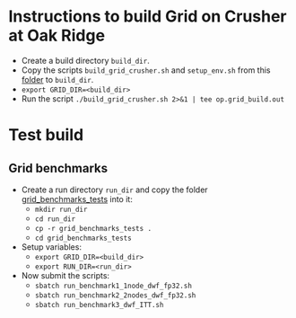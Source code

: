 # Instructions to build Grid on Crusher at Oak Ridge
- Create a build directory `build_dir`.
- Copy the scripts `build_grid_crusher.sh` and `setup_env.sh` from this [folder](https://github.com/vmos1/su4_dm_grid_lsd/tree/main/grid_build/grid_crusher) to `build_dir`.
- `export GRID_DIR=<build_dir>`
- Run the script `./build_grid_crusher.sh 2>&1 | tee op.grid_build.out`


# Test build
## Grid benchmarks
- Create a run directory `run_dir` and copy the folder [grid_benchmarks_tests](https://github.com/vmos1/su4_dm_grid_lsd/tree/main/grid_build/grid_crusher/grid_benchmarks_tests) into it: 
  - `mkdir run_dir`
  - `cd run_dir`
  - `cp -r grid_benchmarks_tests .`
  - `cd grid_benchmarks_tests` 
- Setup variables:
  - `export GRID_DIR=<build_dir>`
  - `export RUN_DIR=<run_dir>`
- Now submit the scripts:
  - `sbatch run_benchmark1_1node_dwf_fp32.sh`
  - `sbatch run_benchmark2_2nodes_dwf_fp32.sh`
  - `sbatch run_benchmark3_dwf_ITT.sh`
